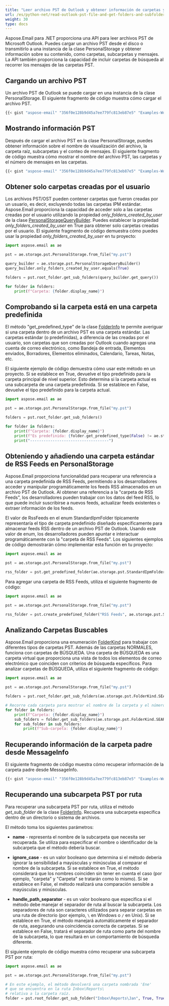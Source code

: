 ```yaml
---
title: "Leer archivo PST de Outlook y obtener información de carpetas y subcarpetas"
url: /es/python-net/read-outlook-pst-file-and-get-folders-and-subfolders-information/
weight: 30
type: docs
---
```


Aspose.Email para .NET proporciona una API para leer archivos PST de Microsoft Outlook. Puedes cargar un archivo PST desde el disco o transmitirlo a una instancia de la clase PersonalStorage y obtener información sobre su contenido, como carpetas, subcarpetas y mensajes. La API también proporciona la capacidad de incluir carpetas de búsqueda al recorrer los mensajes de las carpetas PST.
## **Cargando un archivo PST**
Un archivo PST de Outlook se puede cargar en una instancia de la clase PersonalStorage. El siguiente fragmento de código muestra cómo cargar el archivo PST.

```python
{{< gist "aspose-email" "356f0e128b9d45a7ee779fc813eb87e5" "Examples-WorkingWithOutlookStorageFiles-ReadingOSTFiles-ReadingOSTFiles.py" >}}
```
## **Mostrando información PST**
Después de cargar el archivo PST en la clase PersonalStorage, puedes obtener información sobre el nombre de visualización del archivo, la carpeta raíz, subcarpetas y el conteo de mensajes. El siguiente fragmento de código muestra cómo mostrar el nombre del archivo PST, las carpetas y el número de mensajes en las carpetas.

```python
{{< gist "aspose-email" "356f0e128b9d45a7ee779fc813eb87e5" "Examples-WorkingWithOutlookStorageFiles-DisplayInformationOfPSTFile-DisplayInformationOfPSTFile.py" >}}
```

## **Obtener solo carpetas creadas por el usuario**

Los archivos PST/OST pueden contener carpetas que fueron creadas por un usuario, es decir, excluyendo todas las carpetas IPM estándar. Aspose.Email proporciona la capacidad de acceder solo a las carpetas creadas por el usuario utilizando la propiedad *only_folders_created_by_user* de la clase [PersonalStorageQueryBuilder](https://reference.aspose.com/email/python-net/aspose.email.storage.pst/personalstoragequerybuilder/#personalstoragequerybuilder-class). Puedes establecer la propiedad *only_folders_created_by_user* en True para obtener solo carpetas creadas por el usuario. El siguiente fragmento de código demuestra cómo puedes usar la propiedad *only_folders_created_by_user* en tu proyecto:

```python
import aspose.email as ae

pst = ae.storage.pst.PersonalStorage.from_file("my.pst")

query_builder = ae.storage.pst.PersonalStorageQueryBuilder()
query_builder.only_folders_created_by_user.equals(True)

folders = pst.root_folder.get_sub_folders(query_builder.get_query())

for folder in folders:
    print(f"Carpeta: {folder.display_name}")
```

## **Comprobando si la carpeta está en una carpeta predefinida**

El método "get_predefined_type" de la clase [FolderInfo](https://reference.aspose.com/email/python-net/aspose.email.storage.pst/folderinfo/#folderinfo-class) te permite averiguar si una carpeta dentro de un archivo PST es una carpeta estándar. Las carpetas estándar (o predefinidas), a diferencia de las creadas por el usuario, son carpetas que son creadas por Outlook cuando agregas una cuenta de correo electrónico, como Bandeja de entrada, Elementos enviados, Borradores, Elementos eliminados, Calendario, Tareas, Notas, etc.

El siguiente ejemplo de código demuestra cómo usar este método en un proyecto. Si se establece en True, devuelve el tipo predefinido para la carpeta principal de nivel superior. Esto determina si la carpeta actual es una subcarpeta de una carpeta predefinida. Si se establece en False, devuelve el tipo predefinido para la carpeta actual.

```python
import aspose.email as ae

pst = ae.storage.pst.PersonalStorage.from_file("my.pst")

folders = pst.root_folder.get_sub_folders()

for folder in folders:
    print(f"Carpeta: {folder.display_name}")
    print(f"Es predefinida: {folder.get_predefined_type(False) != ae.storage.pst.StandardIpmFolder.UNSPECIFIED}")
    print("-----------------------------------")
```
## **Obteniendo y añadiendo una carpeta estándar de RSS Feeds en PersonalStorage**

Aspose.Email proporciona funcionalidad para recuperar una referencia a una carpeta predefinida de RSS Feeds, permitiendo a los desarrolladores acceder y manipular programáticamente los feeds RSS almacenados en un archivo PST de Outlook. Al obtener una referencia a la "carpeta de RSS Feeds", los desarrolladores pueden trabajar con los datos del feed RSS, lo que puede incluir suscribirse a nuevos feeds, actualizar feeds existentes o extraer información de los feeds.

El valor de RssFeeds en el enum StandardIpmFolder típicamente representaría el tipo de carpeta predefinido diseñado específicamente para almacenar feeds RSS dentro de un archivo PST de Outlook. Usando este valor de enum, los desarrolladores pueden apuntar e interactuar programáticamente con la "carpeta de RSS Feeds". Los siguientes ejemplos de código demostrarán cómo implementar esta función en tu proyecto:

```python
import aspose.email as ae

pst = ae.storage.pst.PersonalStorage.from_file("my.pst")

rss_folder = pst.get_predefined_folder(ae.storage.pst.StandardIpmFolder.RSS_FEEDS)
```
Para agregar una carpeta de RSS Feeds, utiliza el siguiente fragmento de código:

```python
import aspose.email as ae

pst = ae.storage.pst.PersonalStorage.from_file("my.pst")

rss_folder = pst.create_predefined_folder("RSS Feeds", ae.storage.pst.StandardIpmFolder.RSS_FEEDS)
```

## **Analizando Carpetas Buscables**

Aspose.Email proporciona una enumeración [FolderKind](https://reference.aspose.com/email/python-net/aspose.email.storage.pst/folderkind/#folderkind-enumeration) para trabajar con diferentes tipos de carpetas PST. Además de las carpetas NORMALES, funciona con carpetas de BÚSQUEDA. Una carpeta de BÚSQUEDA es una carpeta virtual que proporciona una vista de todos los elementos de correo electrónico que coinciden con criterios de búsqueda específicos. Para analizar carpetas de BÚSQUEDA, utiliza el siguiente fragmento de código:

```python
import aspose.email as ae

pst = ae.storage.pst.PersonalStorage.from_file("my.pst")

folders = pst.root_folder.get_sub_folders(ae.storage.pst.FolderKind.SEARCH | ae.storage.pst.FolderKind.NORMAL)

# Recorre cada carpeta para mostrar el nombre de la carpeta y el número de mensajes
for folder in folders:
    print(f"Carpeta: {folder.display_name}")
    sub_folders = folder.get_sub_folders(ae.storage.pst.FolderKind.SEARCH | ae.storage.pst.FolderKind.NORMAL)
    for sub_folder in sub_folders:
        print(f"Sub-carpeta: {folder.display_name}")
```

## **Recuperando información de la carpeta padre desde MessageInfo**
El siguiente fragmento de código muestra cómo recuperar información de la carpeta padre desde MessageInfo.

```python
{{< gist "aspose-email" "356f0e128b9d45a7ee779fc813eb87e5" "Examples-WorkingWithOutlookStorageFiles-RetrievingParentFolderInformationFromMessageInfo-RetrievingParentFolderInformationFromMessageInfo.py" >}}
```

## **Recuperando una subcarpeta PST por ruta**

Para recuperar una subcarpeta PST por ruta, utiliza el método *get_sub_folder* de la clase [FolderInfo](https://reference.aspose.com/email/python-net/aspose.email.storage.pst/folderinfo/#folderinfo-class). Recupera una subcarpeta específica dentro de un directorio o sistema de archivos.

El método toma los siguientes parámetros:

- **name** - representa el nombre de la subcarpeta que necesita ser recuperada. Se utiliza para especificar el nombre o identificador de la subcarpeta que el método debería buscar.

- **ignore_case** - es un valor booleano que determina si el método debería ignorar la sensibilidad a mayúsculas y minúsculas al comparar el nombre de la subcarpeta. Si se establece en True, el método considerará que los nombres coinciden sin tener en cuenta el caso (por ejemplo, "carpeta" y "Carpeta" se tratarán como lo mismo). Si se establece en False, el método realizará una comparación sensible a mayúsculas y minúsculas.

- **handle_path_separator** - es un valor booleano que especifica si el método debe manejar el separador de ruta al buscar la subcarpeta. Los separadores de ruta son caracteres utilizados para separar carpetas en una ruta de directorio (por ejemplo, `\` en Windows o `/` en Unix). Si se establece en True, el método manejará automáticamente el separador de ruta, asegurando una coincidencia correcta de carpetas. Si se establece en False, tratará el separador de ruta como parte del nombre de la subcarpeta, lo que resultará en un comportamiento de búsqueda diferente.

El siguiente ejemplo de código muestra cómo recuperar una subcarpeta PST por ruta:

```python
import aspose.email as ae

pst = ae.storage.pst.PersonalStorage.from_file("my.pst")

# En este ejemplo, el método devolverá una carpeta nombrada 'Ene'
# que se encuentra en la ruta Inbox\Reports\
# relativa a la carpeta raíz.
folder = pst.root_folder.get_sub_folder("Inbox\Reports\Jan", True, True)
```